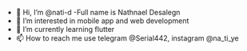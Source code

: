 - 👋 Hi, I’m @nati-d
-Full name is Nathnael Desalegn
- 👀 I’m interested in mobile app and web development
- 🌱 I’m currently learning flutter
- 📫 How to reach me use telegram @Serial442, instagram @na_ti_ye

<!---
nati-d/nati-d is a ✨ special ✨ repository because its `README.md` (this file) appears on your GitHub profile.
You can click the Preview link to take a look at your changes.
--->
